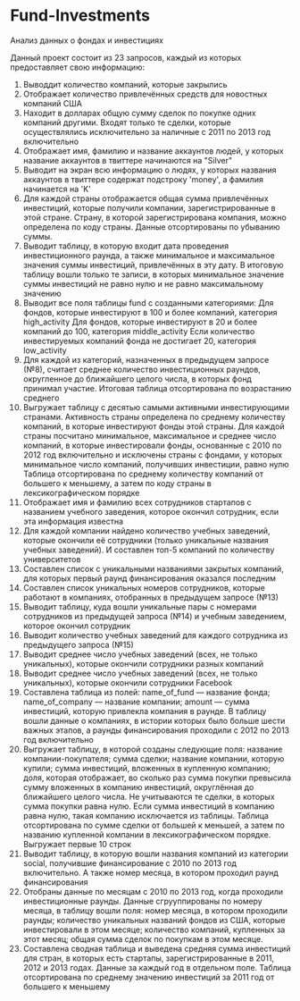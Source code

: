 # Fund-Investments
Анализ данных о фондах и инвестициях

Данный проект состоит из 23 запросов, каждый из которых предоставляет свою информацию:

1. Выводдит количество компаний, которые закрылись
2. Отображает количество привлечённых средств для новостных компаний США
3. Находит в долларах общую сумму сделок по покупке одних компаний другими. Входят только те сделки, которые осуществлялись исключительно за наличные с 2011 по 2013 год включительно
4. Отображает имя, фамилию и название аккаунтов людей, у которых название аккаунтов в твиттере начинаются на "Silver"
5. Выводит на экран всю информацию о людях, у которых названия аккаунтов в твиттере содержат подстроку 'money', а фамилия начинается на 'K'
6. Для каждой страны отображается общая сумма привлечённых инвестиций, которые получили компании, зарегистрированные в этой стране. Страну, в которой зарегистрирована компания, можно определена по коду страны. Данные отсортированы по убыванию суммы.
7. Выводит таблицу, в которую входит дата проведения инвестиционного раунда, а также минимальное и максимальное значения суммы инвестиций, привлечённых в эту дату. В итоговую таблицу вошли только те записи, в которых минимальное значение суммы инвестиций не равно нулю и не равно максимальному значению
8. Выводит все поля таблицы fund с созданными категориями:
      Для фондов, которые инвестируют в 100 и более компаний, категория high_activity
      Для фондов, которые инвестируют в 20 и более компаний до 100, категория middle_activity
      Если количество инвестируемых компаний фонда не достигает 20, категория low_activity
9. Для каждой из категорий, назначенных в предыдущем запросе (№8), считает среднее количество инвестиционных раундов, округленное до ближайшего целого числа, в которых фонд принимал участие. Итоговая таблица отсортирована по возрастанию среднего
10. Выгружает таблицу с десятью самыми активными инвестирующими странами. Активность страны определена по среднему количеству компаний, в которые инвестируют фонды этой страны. Для каждой страны посчитано минимальное, максимальное и среднее число компаний, в которые инвестировали фонды, основанные с 2010 по 2012 год включительно и исключены страны с фондами, у которых минимальное число компаний, получивших инвестиции, равно нулю
Таблица отсортирована по среднему количеству компаний от большего к меньшему, а затем по коду страны в лексикографическом порядке
11. Отображает имя и фамилию всех сотрудников стартапов с названием учебного заведения, которое окончил сотрудник, если эта информация известна
12. Для каждой компании найдено количество учебных заведений, которые окончили её сотрудники (только уникальные названия учебных заведений). И составлен топ-5 компаний по количеству университетов
13. Составлен список с уникальными названиями закрытых компаний, для которых первый раунд финансирования оказался последним
14. Составлен список уникальных номеров сотрудников, которые работают в компаниях, отобранных в предыдущем запросе (№13)
15. Выводит таблицу, куда вошли уникальные пары с номерами сотрудников из предыдущей запроса (№14) и учебным заведением, которое окончил сотрудник
16. Выводит количество учебных заведений для каждого сотрудника из предыдущего запроса (№15)
17. Выводит среднее число учебных заведений (всех, не только уникальных), которые окончили сотрудники разных компаний
18. Выводит среднее число учебных заведений (всех, не только уникальных), которые окончили сотрудники Facebook
19. Составлена таблица из полей:
      name_of_fund — название фонда;
      name_of_company — название компании;
      amount — сумма инвестиций, которую привлекла компания в раунде.
В таблицу вошли данные о компаниях, в истории которых было больше шести важных этапов, а раунды финансирования проходили с 2012 по 2013 год включительно
20. Выгружает таблицу, в которой созданы следующие поля:
      название компании-покупателя;
      сумма сделки;
      название компании, которую купили;
      сумма инвестиций, вложенных в купленную компанию;
      доля, которая отображает, во сколько раз сумма покупки превысила сумму вложенных в компанию инвестиций, округлённая до ближайшего целого числа.
Не учитываются те сделки, в которых сумма покупки равна нулю. Если сумма инвестиций в компанию равна нулю, такая компанию исключается из таблицы.
Таблица отсортирована по сумме сделки от большей к меньшей, а затем по названию купленной компании в лексикографическом порядке. Выгружает первые 10 строк
21. Выводит таблицу, в которую вошли названия компаний из категории social, получившие финансирование с 2010 по 2013 год включительно. А также номер месяца, в котором проходил раунд финансирования
22. Отобраны данные по месяцам с 2010 по 2013 год, когда проходили инвестиционные раунды. Данные сгрууппированы по номеру месяца, в таблицу вошли поля:
      номер месяца, в котором проходили раунды;
      количество уникальных названий фондов из США, которые инвестировали в этом месяце;
      количество компаний, купленных за этот месяц;
      общая сумма сделок по покупкам в этом месяце.
23. Составлена сводная таблица и выведена средняя сумма инвестиций для стран, в которых есть стартапы, зарегистрированные в 2011, 2012 и 2013 годах. Данные за каждый год в отдельном поле. Таблица отсортирована по среднему значению инвестиций за 2011 год от большего к меньшему
